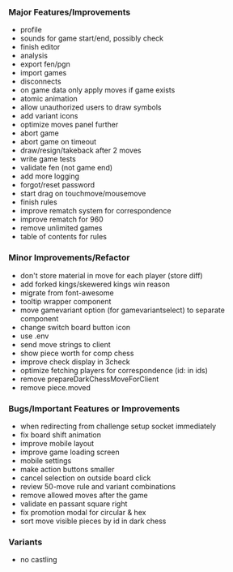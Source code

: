 ### Major Features/Improvements

- profile
- sounds for game start/end, possibly check
- finish editor
- analysis
- export fen/pgn
- import games
- disconnects
- on game data only apply moves if game exists
- atomic animation
- allow unauthorized users to draw symbols
- add variant icons
- optimize moves panel further
- abort game
- abort game on timeout
- draw/resign/takeback after 2 moves
- write game tests
- validate fen (not game end)
- add more logging
- forgot/reset password
- start drag on touchmove/mousemove
- finish rules
- improve rematch system for correspondence
- improve rematch for 960
- remove unlimited games
- table of contents for rules

### Minor Improvements/Refactor

- don't store material in move for each player (store diff)
- add forked kings/skewered kings win reason
- migrate from font-awesome
- tooltip wrapper component
- move gamevariant option (for gamevariantselect) to separate component
- change switch board button icon
- use .env
- send move strings to client
- show piece worth for comp chess
- improve check display in 3check
- optimize fetching players for correspondence (id: in ids)
- remove prepareDarkChessMoveForClient
- remove piece.moved

### Bugs/Important Features or Improvements

- when redirecting from challenge setup socket immediately
- fix board shift animation
- improve mobile layout
- improve game loading screen
- mobile settings
- make action buttons smaller
- cancel selection on outside board click
- review 50-move rule and variant combinations
- remove allowed moves after the game
- validate en passant square right
- fix promotion modal for circular & hex
- sort move visible pieces by id in dark chess

### Variants

- no castling
